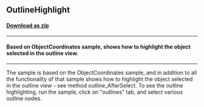 ## OutlineHighlight
#### [Download as zip](https://grapecity.github.io/DownGit/#/home?url=https://github.com/GrapeCity/ComponentOne-WinForms-Samples/tree/master/Core\PrintDocument\CS\OutlineHighlight)
____
#### Based on ObjectCoordinates sample, shows how to highlight the object selected in the outline view.
____
The sample is based on the ObjectCoordinates sample, and in addition to all the functionality of that sample shows how to highlight the object selected in the outline view - see method outline_AfterSelect. To see the outline highlighting, run the sample, click on "outlines" tab, and select various outline nodes. 